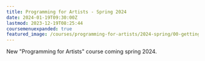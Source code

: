 ```yaml
---
title: Programming for Artists - Spring 2024
date: 2024-01-19T09:30:00Z
lastmod: 2023-12-19T08:25:44
coursemenuexpanded: true
featured_image: /courses/programming-for-artists/2024-spring/00-getting-started/2024-programming-for-artists-course-image.jpg
---
```


New "Programming for Artists" course coming spring 2024.
